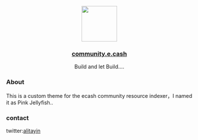 

<p align="center">
  <a href="https://e.cash/">
      <img src="https://assets.website-files.com/60d1114fcb4e3ebeff511585/60d1114fcb4e3e2f20511688_Logo%20circle%20black%20vertical.svg" height="96">
    <h3 align="center">community.e.cash</h3>
  </a>
</p>

<p align="center">
  Build and let Build....
</p>


### About

This is a custom theme for the ecash community resource indexer，I named it as Pink Jellyfish..



### contact
 twitter:[alitayin](https://twitter.com/alitayin)
